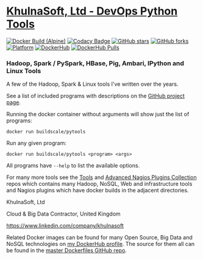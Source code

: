# [KhulnaSoft, Ltd - DevOps Python Tools](https://github.com/BuildScale/DevOps-Python-tools)

[![Docker Build (Alpine)](https://github.com/BuildScale/DevOps-Python-tools/actions/workflows/docker_pytools_alpine.yaml/badge.svg)](https://github.com/BuildScale/DevOps-Python-tools/actions/workflows/docker_pytools_alpine.yaml)
[![Codacy Badge](https://app.codacy.com/project/badge/Grade/40a82d53f3394f4b99aa6eccb08e3c8d)](https://www.codacy.com/gh/BuildScale/DevOps-Python-tools/dashboard?utm_source=github.com&amp;utm_medium=referral&amp;utm_content=BuildScale/DevOps-Python-tools&amp;utm_campaign=Badge_Grade)
[![GitHub stars](https://img.shields.io/github/stars/buildscale/devops-python-tools.svg)](https://github.com/BuildScale/DevOps-Python-tools/stargazers)
[![GitHub forks](https://img.shields.io/github/forks/buildscale/devops-python-tools.svg)](https://github.com/BuildScale/DevOps-Python-tools/network)
[![Platform](https://img.shields.io/badge/platform-Linux%20%7C%20OS%20X-blue.svg)](https://github.com/BuildScale/DevOps-Python-tools#hari-sekhon-pytools)
[![DockerHub](https://img.shields.io/badge/docker-available-blue.svg)](https://hub.docker.com/r/buildscale/pytools/)
[![DockerHub Pulls](https://img.shields.io/docker/pulls/buildscale/pytools?label=DockerHub%20pulls&logo=docker&logoColor=white)](https://hub.docker.com/r/buildscale/pytools)

### Hadoop, Spark / PySpark, HBase, Pig, Ambari, IPython and Linux Tools ###

A few of the Hadoop, Spark & Linux tools I've written over the years.

See a list of included programs with descriptions on the [GitHub project page](https://github.com/BuildScale/DevOps-Python-tools#pytools).

Running the docker container without arguments will show just the list of programs:

```
docker run buildscale/pytools
```

Run any given program:

```
docker run buildscale/pytools <program> <args>
```

All programs have `--help` to list the available options.

For many more tools see the [Tools](https://github.com/BuildScale/DevOps-Perl-tools) and [Advanced Nagios Plugins Collection](https://github.com/BuildScale/Nagios-Plugins) repos which contains many Hadoop, NoSQL, Web and infrastructure tools and Nagios plugins which have docker builds in the adjacent directories.

KhulnaSoft, Ltd

Cloud & Big Data Contractor, United Kingdom

https://www.linkedin.com/company/khulnasoft

Related Docker images can be found for many Open Source, Big Data and NoSQL technologies on [my DockerHub profile](https://hub.docker.com/r/buildscale). The source for them all can be found in the [master Dockerfiles GitHub repo](https://github.com/BuildScale/Dockerfiles/).
